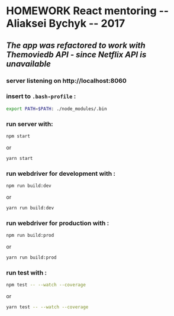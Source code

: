 # HOMEWORK React mentoring -- Aliaksei Bychyk -- 2017 #

## _The app was refactored to work with Themoviedb API - since Netflix API is unavailable_ 

### server listening on http://localhost:8060 ###


### insert to `.bash-profile` : ###
```bash
export PATH=$PATH: ./node_modules/.bin
```

### run server with: ###
 ```bash
 npm start
 ```
or
```bash
yarn start
```

### run webdriver for development with : ###
```bash 
npm run build:dev
```
or
```bash
yarn run build:dev
```

### run webdriver for production with : ###
```bash 
npm run build:prod
```
or
```bash
yarn run build:prod
```

### run test with : ###
```bash
npm test -- --watch --coverage
```
or
```bash
yarn test -- --watch --coverage
```